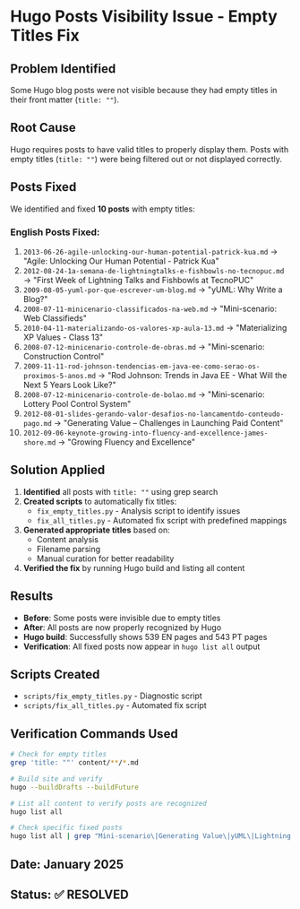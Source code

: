 # Hugo Posts Visibility Issue - Empty Titles Fix

## Problem Identified

Some Hugo blog posts were not visible because they had empty titles in their front matter (`title: ""`).

## Root Cause

Hugo requires posts to have valid titles to properly display them. Posts with empty titles (`title: ""`) were being filtered out or not displayed correctly.

## Posts Fixed

We identified and fixed **10 posts** with empty titles:

### English Posts Fixed:

1. `2013-06-26-agile-unlocking-our-human-potential-patrick-kua.md` → "Agile: Unlocking Our Human Potential - Patrick Kua"
2. `2012-08-24-1a-semana-de-lightningtalks-e-fishbowls-no-tecnopuc.md` → "First Week of Lightning Talks and Fishbowls at TecnoPUC"
3. `2009-08-05-yuml-por-que-escrever-um-blog.md` → "yUML: Why Write a Blog?"
4. `2008-07-11-minicenario-classificados-na-web.md` → "Mini-scenario: Web Classifieds"
5. `2010-04-11-materializando-os-valores-xp-aula-13.md` → "Materializing XP Values - Class 13"
6. `2008-07-12-minicenario-controle-de-obras.md` → "Mini-scenario: Construction Control"
7. `2009-11-11-rod-johnson-tendencias-em-java-ee-como-serao-os-proximos-5-anos.md` → "Rod Johnson: Trends in Java EE - What Will the Next 5 Years Look Like?"
8. `2008-07-12-minicenario-controle-de-bolao.md` → "Mini-scenario: Lottery Pool Control System"
9. `2012-08-01-slides-gerando-valor-desafios-no-lancamentdo-conteudo-pago.md` → "Generating Value – Challenges in Launching Paid Content"
10. `2012-09-06-keynote-growing-into-fluency-and-excellence-james-shore.md` → "Growing Fluency and Excellence"

## Solution Applied

1. **Identified** all posts with `title: ""` using grep search
2. **Created scripts** to automatically fix titles:
   - `fix_empty_titles.py` - Analysis script to identify issues
   - `fix_all_titles.py` - Automated fix script with predefined mappings
3. **Generated appropriate titles** based on:
   - Content analysis
   - Filename parsing
   - Manual curation for better readability
4. **Verified the fix** by running Hugo build and listing all content

## Results

- **Before**: Some posts were invisible due to empty titles
- **After**: All posts are now properly recognized by Hugo
- **Hugo build**: Successfully shows 539 EN pages and 543 PT pages
- **Verification**: All fixed posts now appear in `hugo list all` output

## Scripts Created

- `scripts/fix_empty_titles.py` - Diagnostic script
- `scripts/fix_all_titles.py` - Automated fix script

## Verification Commands Used

```bash
# Check for empty titles
grep 'title: ""' content/**/*.md

# Build site and verify
hugo --buildDrafts --buildFuture

# List all content to verify posts are recognized
hugo list all

# Check specific fixed posts
hugo list all | grep "Mini-scenario\|Generating Value\|yUML\|Lightning Talks"
```

## Date: January 2025

## Status: ✅ RESOLVED
